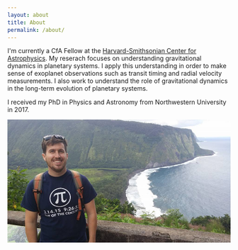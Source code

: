 ```yaml
---
layout: about
title: About
permalink: /about/
---
```



I'm currently a CfA Fellow at the [Harvard-Smithsonian Center for Astrophysics][cfa].
My reserach focuses on understanding gravitational dynamics in planetary systems.
I apply this understanding in order to make sense of exoplanet observations such
as transit timing and radial velocity measurements. I also work to understand the 
role of gravitational dynamics in the long-term evolution of planetary systems.

I received my PhD in Physics and Astronomy from Northwestern University in 2017.

![me]

[cfa]: https://www.cfa.harvard.edu
[me]: /assets/images/sam_hadden.jpg
